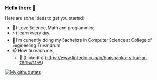### Hello there 👋

Here are some ideas to get you started:

- 🔭 I Love Science, Math and programming
- :zap: I learn every day
- 🌱 I’m currently doing my Bachelors in Computer Science at College of Engineering Trivandrum
- 📫 How to reach me:
    - :office: [LinkedIn] (https://www.linkedin.com/in/harishankar-s-kumar-780ba31b5)
    
[![My github stats](https://github-readme-stats.vercel.app/api?username=HariSK20&count_private=true&show_icons=true&theme=radical&hide_rank=false)](https://github.com/anuraghazra/github-readme-stats)
